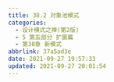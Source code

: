 ```yaml
---
title: 38.2 对象池模式
categories: 
  - 设计模式之禅(第2版)
  - 5 第五部分 扩展篇
  - 第38章 新模式
abbrlink: 37a5ad3e
date: 2021-09-27 19:57:33
updated: 2021-09-27 20:01:54
---
```

